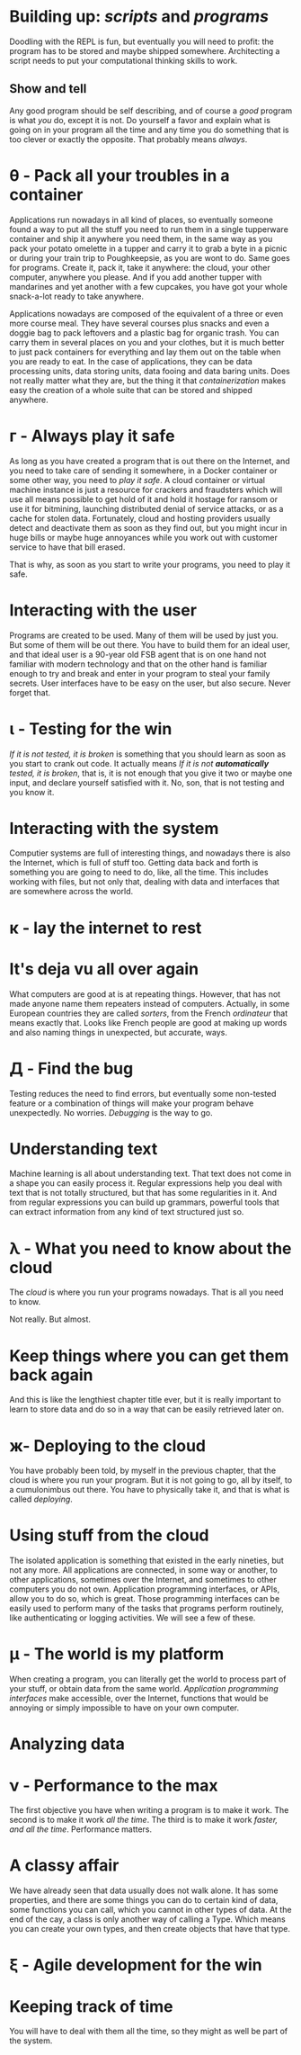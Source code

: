 <a id="org6fe64c6"></a>

# Building up: *scripts* and *programs*

Doodling with the REPL is fun, but eventually you will need to profit:
the program has to be stored and maybe shipped somewhere. Architecting
a script needs to put your computational thinking skills to work. 


<a id="org7584d3c"></a>

## Show and tell

Any good program should be self describing, and of course a *good*
program is what *you* do, except it is not. Do yourself a favor and
explain what is going on in your program all the time and any time you
do something that is too clever or exactly the opposite. That probably
means *always*. 


<a id="org30f4af8"></a>

# θ - Pack all your troubles in a container

Applications run nowadays in all kind of places, so eventually someone
found a way to put all the stuff you need to run them in a single
tupperware container and ship it anywhere you need them, in the same
way as you pack your potato omelette in a tupper and carry it to grab
a byte in a picnic or during your train trip to Poughkeepsie, as you
are wont to do. Same goes for programs. Create it, pack it, take it
anywhere: the cloud, your other computer, anywhere you please. And if
you add another tupper with mandarines and yet another with a few
cupcakes, you have got your whole snack-a-lot ready to take anywhere.

Applications nowadays are composed of the equivalent of a three or
even more course meal. They have several courses plus snacks and even
a doggie bag to pack leftovers and a plastic bag for organic
trash. You can carry them in several places on you and your clothes,
but it is much better to just pack containers for everything and lay
them out on the table when you are ready to eat. In the case of
applications, they can be data processing units, data storing units,
data fooing and data baring units. Does not really matter what they
are, but the thing it that *containerization* makes easy the creation
of a whole suite that can be stored and shipped anywhere. 

<a id="org2a0c0d4"></a>
# г - Always play it safe

As long as you have created a program that is out there on the
Internet, and you need to take care of sending it somewhere, in a
Docker container or some other way, you need to *play it safe*. A
cloud container or virtual machine instance is just a resource for
crackers and fraudsters which will use all means possible to get hold
of it and hold it hostage for ransom or use it for bitmining,
launching distributed denial of service attacks, or as a cache for
stolen data. Fortunately, cloud and hosting providers usually detect
and deactivate them as soon as they find out, but you might incur in
huge bills or maybe huge annoyances while you work out with customer
service to have that bill erased.

That is why, as soon as you start to write your programs, you need to
play it safe. 


<a id="orgb5f34e7"></a>

# Interacting with the user

Programs are created to be used. Many of them will be used by just
you. But some of them will be out there. You have to build them for an
ideal user, and that ideal user is a 90-year old FSB agent that is on
one hand not familiar with modern technology and that on the other
hand is familiar enough to try and break and enter in your program to
steal your family secrets. User interfaces have to be easy on the
user, but also secure. Never forget that. 


<a id="org5bb63a6"></a>

# ι - Testing for the win

*If it is not tested, it is broken* is something that you should learn
as soon as you start to crank out code. It actually means *If it is
not **automatically** tested, it is broken*, that is, it is not enough
that you give it two or maybe one input, and declare yourself
satisfied with it. No, son, that is not testing and you know it. 


<a id="org6f29b42"></a>

# Interacting with the system

Computier systems are full of interesting things, and nowadays there
is also the Internet, which is full of stuff too. Getting data back
and forth is something you are going to need to do, like, all the
time. This includes working with files, but not only that, dealing
with data and interfaces that are somewhere across the world. 


<a id="orgff0c311"></a>

# κ - lay the internet to rest


<a id="org652a59d"></a>

# It's deja vu all over again

What computers are good at is at repeating things. However, that has
not made anyone name them repeaters instead of computers. Actually, in
some European countries they are called *sorters*, from the French
*ordinateur* that means exactly that. Looks like French people are
good at making up words and also naming things in unexpected, but accurate, ways. 


<a id="org9d98b4e"></a>

# Д - Find the bug

Testing reduces the need to find errors, but eventually some non-tested feature or a combination of things will make your program behave unexpectedly. No worries. *Debugging* is the way to go. 


<a id="org1632174"></a>

# Understanding text

Machine learning is all about understanding text. That text does not
come in a shape you can easily process it. Regular expressions help
you deal with text that is not totally structured, but that has some
regularities in it. And from regular expressions you can build up grammars, powerful tools that can extract information from any kind of text structured just so.




<a id="org2f8d612"></a>

# λ - What you need to know about the cloud

The *cloud* is where you run your programs nowadays. That is all you
need to know.

Not really. But almost.


<a id="orgc786bee"></a>

# Keep things where you can get them back again

And this is like the lengthiest chapter title ever, but it is really
important to learn to store data and do so in a way that can be easily
retrieved later on. 


<a id="org5792ebc"></a>

# ж- Deploying to the cloud

You have probably been told, by myself in the previous chapter, that
the cloud is where you run your program. But it is not going to go,
all by itself, to a cumulonimbus out there. You have to physically
take it, and that is what is called *deploying*. 


<a id="org13d0032"></a>

# Using stuff from the cloud

The isolated application is something that existed in the early
nineties, but not any more. All applications are connected, in some
way or another, to other applications, sometimes over the Internet,
and sometimes to other computers you do not own. Application
programming interfaces, or APIs, allow you to do so, which is
great. Those programming interfaces can be easily used to perform many
of the tasks that programs perform routinely, like authenticating or
logging activities. We will see a few of these. 


<a id="orga3f6367"></a>

# μ - The world is my platform

When creating a program, you can literally get the world to process part of your stuff, or obtain data from the same world. *Application programming interfaces* make accessible, over the Internet, functions that would be annoying or simply impossible to have on your own computer. 


<a id="org184681a"></a>

# Analyzing data


<a id="orgf87e63b"></a>

# ν - Performance to the max

The first objective you have when writing a program is to make it
work. The second is to make it work *all the time*. The third is to
make it work *faster, and all the time*. Performance matters.


<a id="orgd479c5e"></a>

# A classy affair

We have already seen that data usually does not walk alone. It has
some properties, and there are some things you can do to certain kind
of data, some functions you can call, which you cannot in other types
of data. At the end of the cay, a class is only another way of calling
a Type. Which means you can create your own types, and then create
objects that have that type. 


<a id="orgbdaaee6"></a>

# ξ - Agile development for the win


<a id="orgf92df78"></a>

# Keeping track of time

You will have to deal with them all the time, so they might as well be part of the system. 

